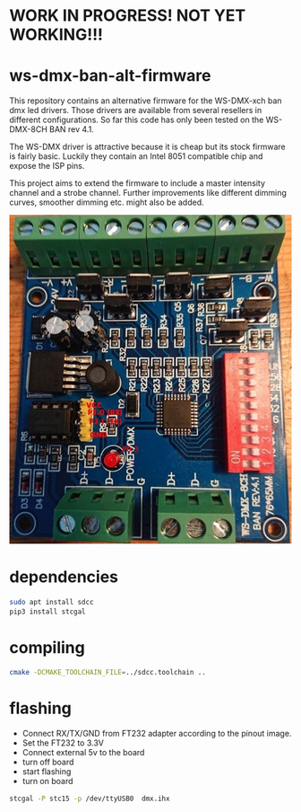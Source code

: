 # WORK IN PROGRESS! NOT YET WORKING!!!


# ws-dmx-ban-alt-firmware
This repository contains an alternative firmware for the WS-DMX-xch ban dmx led drivers.
Those drivers are available from several resellers in different configurations.
So far this code has only been tested on the WS-DMX-8CH BAN rev 4.1.

The WS-DMX driver is attractive because it is cheap but its stock firmware is fairly basic. Luckily they contain an Intel 8051 compatible chip and expose the ISP pins.

This project aims to extend the firmware to include a master intensity channel and a strobe channel.
Further improvements like different dimming curves, smoother dimming etc. might also be added.



![Alt text](programmer_pintout.jpg?raw=true "WS-DMX-8ch BAN pinout")

# dependencies
```bash
sudo apt install sdcc
pip3 install stcgal
```
# compiling
```bash
cmake -DCMAKE_TOOLCHAIN_FILE=../sdcc.toolchain ..
```

# flashing

- Connect RX/TX/GND from FT232 adapter according to the pinout image.
- Set the FT232 to 3.3V
- Connect external 5v to the board
- turn off board
- start flashing
- turn on board

```bash
stcgal -P stc15 -p /dev/ttyUSB0  dmx.ihx
```




